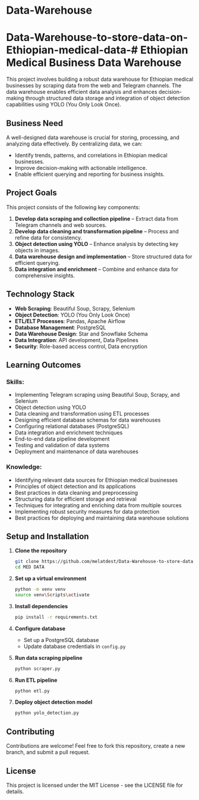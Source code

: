# Data-Warehouse

# Data-Warehouse-to-store-data-on-Ethiopian-medical-data-# Ethiopian Medical Business Data Warehouse


 This project involves building a robust data warehouse for Ethiopian medical businesses by scraping data from the web and Telegram channels. The data warehouse enables efficient data analysis and enhances decision-making through structured data storage and integration of object detection capabilities using YOLO (You Only Look Once).

## Business Need
A well-designed data warehouse is crucial for storing, processing, and analyzing data effectively. By centralizing data, we can:
- Identify trends, patterns, and correlations in Ethiopian medical businesses.
- Improve decision-making with actionable intelligence.
- Enable efficient querying and reporting for business insights.

## Project Goals
This project consists of the following key components:
1. **Develop data scraping and collection pipeline** – Extract data from Telegram channels and web sources.
2. **Develop data cleaning and transformation pipeline** – Process and refine data for consistency.
3. **Object detection using YOLO** – Enhance analysis by detecting key objects in images.
4. **Data warehouse design and implementation** – Store structured data for efficient querying.
5. **Data integration and enrichment** – Combine and enhance data for comprehensive insights.

## Technology Stack
- **Web Scraping**: Beautiful Soup, Scrapy, Selenium
- **Object Detection**: YOLO (You Only Look Once)
- **ETL/ELT Processes**: Pandas, Apache Airflow
- **Database Management**: PostgreSQL
- **Data Warehouse Design**: Star and Snowflake Schema
- **Data Integration**: API development, Data Pipelines
- **Security**: Role-based access control, Data encryption

## Learning Outcomes
### Skills:
- Implementing Telegram scraping using Beautiful Soup, Scrapy, and Selenium
- Object detection using YOLO
- Data cleaning and transformation using ETL processes
- Designing efficient database schemas for data warehouses
- Configuring relational databases (PostgreSQL)
- Data integration and enrichment techniques
- End-to-end data pipeline development
- Testing and validation of data systems
- Deployment and maintenance of data warehouses

### Knowledge:
- Identifying relevant data sources for Ethiopian medical businesses
- Principles of object detection and its applications
- Best practices in data cleaning and preprocessing
- Structuring data for efficient storage and retrieval
- Techniques for integrating and enriching data from multiple sources
- Implementing robust security measures for data protection
- Best practices for deploying and maintaining data warehouse solutions

## Setup and Installation
1. **Clone the repository**
   ```sh
   git clone https://github.com/melatdest/Data-Warehouse-to-store-data-on-Ethiopian-medical-data-.git
   cd MED DATA
   ```
2. **Set up a virtual environment**
   ```sh
   python -m venv venv
   source venv\Scripts\activate  
   ```
3. **Install dependencies**
   ```sh
   pip install -r requirements.txt
   ```
4. **Configure database**
   - Set up a PostgreSQL database
   - Update database credentials in `config.py`

5. **Run data scraping pipeline**
   ```sh
   python scraper.py
   ```

6. **Run ETL pipeline**
   ```sh
   python etl.py
   ```

7. **Deploy object detection model**
   ```sh
   python yolo_detection.py
   ```

## Contributing
Contributions are welcome! Feel free to fork this repository, create a new branch, and submit a pull request.

## License
This project is licensed under the MIT License - see the LICENSE file for details.


